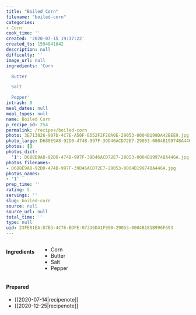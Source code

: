 ```yaml
---
title: "Boiled Corn"
filename: "boiled-corn"
categories:
- Corn
cook_time: ''
created: '2020-07-15 19:37:22'
created_ts: 1594841842
description: null
difficulty: ''
image_url: null
ingredients: 'Corn

  Butter

  Salt

  Pepper'
intrash: 0
meal_dates: null
meal_types: null
name: Boiled Corn
p_recipe_id: 254
permalink: /recipes/boiled-corn
photo: 3E713826-907D-4C7E-A50F-E552F2F20A0E-29053-0004B199DA42BEE9.jpg
photo_large: D688E9A8-92D0-474B-997F-39D46ACD72E7-29053-0004B19974BA446A.jpg
photos: []
photos_dict:
  '1': D688E9A8-92D0-474B-997F-39D46ACD72E7-29053-0004B19974BA446A.jpg
photos_filenames:
- D688E9A8-92D0-474B-997F-39D46ACD72E7-29053-0004B19974BA446A.jpg
photos_names:
- '1'
prep_time: ''
rating: 5
servings: ''
slug: boiled-corn
source: null
source_url: null
total_time: ''
type: null
uid: 23FE81EA-D7B3-4C76-BDFE-07336D41F990-29053-0004B181B996F693
---
```

<div class="large-8 medium-7 columns" id="writeup">	</div><!-- #writeup -->
</div><!-- #row-one -->
<div class="row" id="row-two">	<div class="medium-4 small-5 columns"><h4 id="ingredients">Ingredients</h4><div class="box box-ingredients content"><ul>
<li>Corn</li>
<li>Butter</li>
<li>Salt</li>
<li>Pepper</li>
</ul>
</div>	</div>	<div class="medium-6 small-7 columns">	</div>	<div class="medium-2 columns" id="photo-sidebar">		<div class="" id="meals"><h4>Prepared</h4><ul>
<li>[[2020-07-14|recipenote]]</li>
<li>[[2020-12-25|recipenote]]</li>
</ul>
		</div>